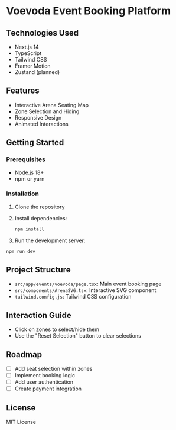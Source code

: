 # Voevoda Event Booking Platform

## Technologies Used
- Next.js 14
- TypeScript
- Tailwind CSS
- Framer Motion
- Zustand (planned)

## Features
- Interactive Arena Seating Map
- Zone Selection and Hiding
- Responsive Design
- Animated Interactions

## Getting Started

### Prerequisites
- Node.js 18+
- npm or yarn

### Installation
1. Clone the repository
2. Install dependencies:
   ```bash
   npm install
   ```

3. Run the development server:
```bash
npm run dev
   ```

## Project Structure
- `src/app/events/voevoda/page.tsx`: Main event booking page
- `src/components/ArenaSVG.tsx`: Interactive SVG component
- `tailwind.config.js`: Tailwind CSS configuration

## Interaction Guide
- Click on zones to select/hide them
- Use the "Reset Selection" button to clear selections

## Roadmap
- [ ] Add seat selection within zones
- [ ] Implement booking logic
- [ ] Add user authentication
- [ ] Create payment integration

## License
MIT License
